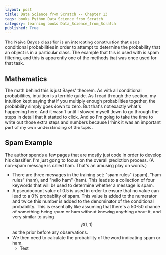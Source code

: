 ```yaml
---
layout: post
title: Data Science from Scratch -- Chapter 13
tags: books Python Data_Science_from_Scratch
category: learning books Data_Science_from_Scratch
published: True
---
```


The Naive Bayes classifier is an interesting construction that uses conditional probabilities in order to attempt to determine the probability that an object is in a particular class. The example that this is used with is spam filtering, and this is apparently one of the methods that was once used for that task.

## Mathematics

The math behind this is just Bayes' theorem. As with all conditional probabilities, intuition is a terrible guide. As I read through the section, my intuition kept saying that if you multiply enough probabilities together, the probability simply goes down to zero. But that's not exactly what's happening here. And it wasn't until I slowed myself down to go through the steps in detail that it started to click. And so I'm going to take the time to write out those extra steps and numbers because I think it was an important part of my own understanding of the topic.

## Spam Example

The author spends a few pages that are mostly just code in order to develop his classifier. I'm just going to focus on the overall prediction process. (A non-spam message is called ham. That's an amusing play on words.)

- There are three messages in the training set: "spam rules" (spam), "ham rules" (ham), and "hello ham" (ham). This leads to a collection of four keywords that will be used to determine whether a message is spam.
- A pseudocount value of 0.5 is used in order to ensure that no value can lead to a 0% probability of spam. This value is added to the numerator and twice this number is added to the denominator of the conditional probability. This is essentially like assuming that there's a 50-50 chance of something being spam or ham without knowing anything about it, and very similar to using $$\beta(1,1)$$ as the prior before any observations.
- We then need to calculate the probability of the word indicating spam or ham.
  - Test
